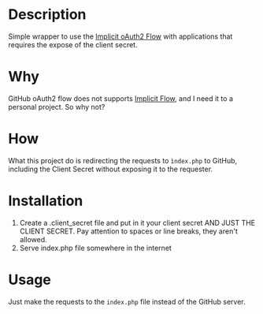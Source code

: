 # Description
Simple wrapper to use the [Implicit oAuth2 Flow](https://tools.ietf.org/html/rfc6749#section-1.3.2) with applications that requires the expose of the client secret.

# Why
GitHub oAuth2 flow does not supports [Implicit Flow](https://tools.ietf.org/html/rfc6749#section-1.3.2), and I need it to a personal project. So why not?

# How
What this project do is redirecting the requests to ``ìndex.php`` to GitHub, including the Client Secret without exposing it to the requester.

# Installation
1. Create a .client_secret file and put in it your client secret AND JUST THE CLIENT SECRET. Pay attention to spaces or line breaks, they aren't allowed.
2. Serve index.php file somewhere in the internet

# Usage
Just make the requests to the ``index.php`` file instead of the GitHub server.

